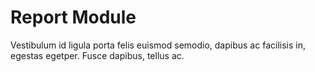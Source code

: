 # Report Module
  Vestibulum id ligula porta felis euismod semodio, dapibus ac facilisis in, egestas egetper. Fusce dapibus, tellus ac.

